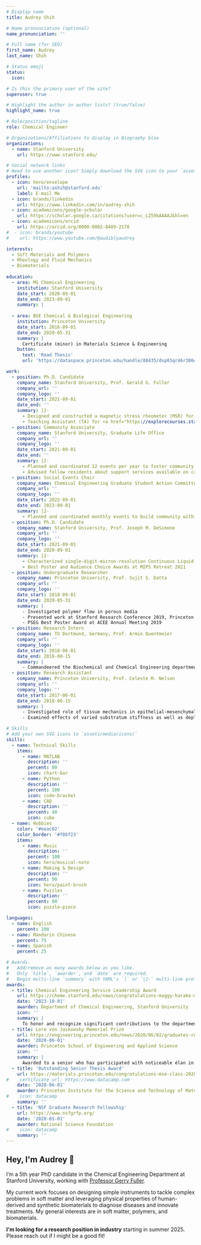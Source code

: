 ```yaml
---
# Display name
title: Audrey Shih

# Name pronunciation (optional)
name_pronunciation: ''

# Full name (for SEO)
first_name: Audrey
last_name: Shih

# Status emoji
status:
  icon: 

# Is this the primary user of the site?
superuser: true

# Highlight the author in author lists? (true/false)
highlight_name: true

# Role/position/tagline
role: Chemical Engineer

# Organizations/Affiliations to display in Biography blox
organizations:
  - name: Stanford University
    url: https://www.stanford.edu/

# Social network links
# Need to use another icon? Simply download the SVG icon to your `assets/media/icons/` folder.
profiles:
  - icon: hero/envelope
    url: 'mailto:ashih@stanford.edu'
    label: E-mail Me
  - icon: brands/linkedin
    url: https://www.linkedin.com/in/audrey-shih
  - icon: academicons/google-scholar
    url: https://scholar.google.ca/citations?user=c_LZ59kAAAAJ&hl=en
  - icon: academicons/orcid
    url: https://orcid.org/0000-0002-8489-2178
#  - icon: brands/youtube
#    url: https://www.youtube.com/@audiblyaudrey

interests:
  - Soft Materials and Polymers
  - Rheology and Fluid Mechanics
  - Biomaterials
  
education:
  - area: MS Chemical Engineering
    institution: Stanford University
    date_start: 2020-09-01
    date_end: 2023-09-01
    summary: |
      
  - area: BSE Chemical & Biological Engineering
    institution: Princeton University
    date_start: 2016-09-01
    date_end: 2020-05-31
    summary: |
      Certificate (minor) in Materials Science & Engineering
    button:
      text: 'Read Thesis'
      url: 'https://dataspace.princeton.edu/handle/88435/dsp01qr46r386q'

work:
  - position: Ph.D. Candidate
    company_name: Stanford University, Prof. Gerald G. Fuller
    company_url: ''
    company_logo: ''
    date_start: 2021-09-01
    date_end: ''
    summary: |2-
      - Designed and constructed a magnetic stress rheometer (MSR) for bulk rheology of biological fluids
      - Teaching Assistant (TA) for <a href="https://explorecourses.stanford.edu/search;jsessionid=1danptg9hsd831gdxhjx5b2jsr?q=CHEMENG+470%3a+Mechanics+of+Soft+Matter%3a+Rheology&view=catalog&filter-coursestatus-Active=on&academicYear=20222023" target="_blank">CHEMENG 470: *Mechanics of Soft Matter: Rheology*</a> in Winter 2022 and Winter 2023
  - position: Community Associate
    company_name: Stanford University, Graduate Life Office
    company_url: ''
    company_logo: ''
    date_start: 2021-09-01
    date_end: ''
    summary: |2-
      - Planned and coordinated 12 events per year to foster community in graduate residences
      - Advised fellow residents about support services available on campus as well as residential policies
  - position: Social Events Chair
    company_name: Chemical Engineering Graduate Student Action Committee (GSAC)
    company_url: ''
    company_logo: ''
    date_start: 2022-09-01
    date_end: 2023-09-01
    summary: |2-
      - Planned and coordinated monthly events to build community within the Chemical Engineering department
  - position: Ph.D. Candidate
    company_name: Stanford University, Prof. Joseph M. DeSimone
    company_url: ''
    company_logo: ''
    date_start: 2021-09-01
    date_end: 2020-09-01
    summary: |2-
      - Characterized single-digit-micron-resolution Continuous Liquid Interface Production (CLIP)
      - Best Poster and Audience Choice Awards at MIPS Retreat 2021
  - position: Undergraduate Researcher
    company_name: Princeton University, Prof. Sujit S. Datta
    company_url: ''
    company_logo: ''
    date_start: 2018-09-01
    date_end: 2020-05-31
    summary: |
      - Investigated polymer flow in porous media
      - Presented work at Stanford Research Conference 2019, Princeton Research Day 2019, Andlinger Center for Energy and the Environment (ACEE) 2019 Annual Meeting, and Northeast Complex Fluids and Soft Matter Workshop 2020
      - PSEG Best Poster Award at ACEE Annual Meeting 2019
  - position: Research Intern
    company_name: TU Dortmund, Germany, Prof. Armin Quentmeier
    company_url: ''
    company_logo: ''
    date_start: 2018-06-01
    date_end: 2018-08-15
    summary: |
      - Commandeered the Biochemical and Chemical Engineering department's contribution to the 2018 Engineering Meets Art Exhibition
  - position: Research Assistant
    company_name: Princeton University, Prof. Celeste M. Nelson
    company_url: ''
    company_logo: ''
    date_start: 2017-06-01
    date_end: 2018-06-15
    summary: |
      - Investigated role of tissue mechanics in epithelial-mesenchymal transition (EMT)
      - Examined effects of varied substratum stiffness as well as depletion of integrin-linked kinase (ILK) on cell proliferation

# Skills
# Add your own SVG icons to `assets/media/icons/`
skills:
  - name: Technical Skills
    items:
      - name: MATLAB
        description: ''
        percent: 80
        icon: chart-bar
      - name: Python
        description: ''
        percent: 100
        icon: code-bracket
      - name: CAD
        description: ''
        percent: 40
        icon: cube
  - name: Hobbies
    color: '#eeac02'
    color_border: '#f0bf23'
    items:
      - name: Music
        description: ''
        percent: 100
        icon: hero/musical-note
      - name: Making & Design
        description: ''
        percent: 90
        icon: hero/paint-brush
      - name: Puzzles
        description: ''
        percent: 80
        icon: puzzle-piece

languages:
  - name: English
    percent: 100
  - name: Mandarin Chinese
    percent: 75
  - name: Spanish
    percent: 25

# Awards.
#   Add/remove as many awards below as you like.
#   Only `title`, `awarder`, and `date` are required.
#   Begin multi-line `summary` with YAML's `|` or `|2-` multi-line prefix and indent 2 spaces below.
awards:
  - title: Chemical Engineering Service Leadership Award
    url: https://cheme.stanford.edu/news/congratulations-maggy-harake-michelle-huang-audrey-shih-kyra-yap-2023-chemical-engineering
    date: '2023-10-01'
    awarder: Department of Chemical Engineering, Stanford University
    icon: ''
    summary: |
      To honor and recognize significant contributions to the department -- going above and beyond the scope of normal research and studies to help ensure our community thrives.
  - title: Lore von Jaskowsky Memorial Prize
    url: https://engineering.princeton.edu/news/2020/06/02/graduates-recognized-innovation-service-and-perseverance
    date: '2020-06-01'
    awarder: Princeton School of Engineering and Applied Science
    icon: ''
    summary: |
      Awarded to a senior who has participated with noticeable élan in research that has resulted in a contribution to the field, whose interactions with other students, faculty, and staff has added to the quality of university life.
  - title: 'Outstanding Senior Thesis Award'
    url: https://materials.princeton.edu/congratulations-mse-class-2020
#    certificate_url: https://www.datacamp.com
    date: '2020-06-01'
    awarder: Princeton Institute for the Science and Technology of Materials
#    icon: datacamp
    summary: ''
  - title: 'NSF Graduate Research Fellowship'
    url: https://www.nsfgrfp.org/
    date: '2020-01-01'
    awarder: National Science Foundation
#    icon: datacamp
    summary: ''
---
```

<div class="right-slide">

## Hey, I'm Audrey 👋

I’m a 5th year PhD candidate in the Chemical Engineering Department at Stanford University, working with [Professor Gerry Fuller](https://fullergroup.stanford.edu/).

My current work focuses on designing simple instruments to tackle complex problems in soft matter and leveraging physical properties of human-derived and synthetic biomaterials to diagnose diseases and innovate treatments. My general interests are in soft matter, polymers, and biomaterials.

**I'm looking for a research position in industry** starting in summer 2025. Please reach out if I might be a good fit!

</div>